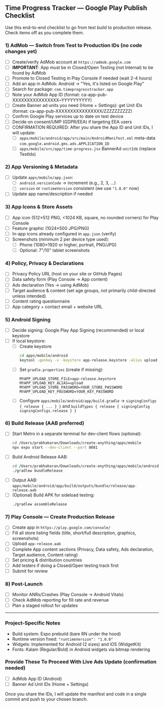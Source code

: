 ## Time Progress Tracker — Google Play Publish Checklist

Use this end-to-end checklist to go from test build to production release. Check items off as you complete them.

### 1) AdMob — Switch from Test to Production IDs (no code changes yet)
- [ ] Create/verify AdMob account at `https://admob.google.com`
- [ ] **IMPORTANT**: App must be in Closed/Open Testing (not Internal) to be found by AdMob
- [ ] Promote to Closed Testing in Play Console if needed (wait 2-4 hours)
- [ ] Add an app in AdMob: Android → "Yes, it's listed on Google Play"
- [ ] Search for package: `com.timeprogresstracker.app`
- [ ] Note your AdMob App ID (format: ca-app-pub-XXXXXXXXXXXXXXXX~YYYYYYYYYY)
- [ ] Create Banner ad units you need (Home + Settings): get Unit IDs (format: ca-app-pub-XXXXXXXXXXXXXXXX/ZZZZZZZZZZ)
- [ ] Confirm Google Play services up to date on test device
- [ ] Decide on consent/UMP (GDPR/EEA) if targeting EEA users
- [ ] CONFIRMATION REQUIRED: After you share the App ID and Unit IDs, I will update:
  - [ ] `apps/mobile/android/app/src/main/AndroidManifest.xml` meta-data `com.google.android.gms.ads.APPLICATION_ID`
  - [ ] `apps/mobile/src/app/time-progress.jsx` BannerAd `unitId`s (replace TestIds)

### 2) App Versioning & Metadata
- [ ] Update `apps/mobile/app.json`:
  - [ ] `android.versionCode` → increment (e.g., 2, 3, ...)
  - [ ] `version` or `runtimeVersion` consistent (we use `"1.0.0"` now)
- [ ] Update app name/description if needed

### 3) App Icons & Store Assets
- [ ] App icon (512×512 PNG, <1024 KB, square, no rounded corners) for Play Console
- [ ] Feature graphic (1024×500 JPG/PNG)
- [ ] In-app icons already configured in `app.json` (verify)
- [ ] Screenshots (minimum 2 per device type used):
  - [ ] Phone (1080×1920 or higher, portrait, PNG/JPG)
  - [ ] Optional: 7"/10" tablet screenshots

### 4) Policy, Privacy & Declarations
- [ ] Privacy Policy URL (host on your site or GitHub Pages)
- [ ] Data safety form (Play Console → App content)
- [ ] Ads declaration (Yes → using AdMob)
- [ ] Target audience & content (set age groups, not primarily child-directed unless intended)
- [ ] Content rating questionnaire
- [ ] App category + contact email + website URL

### 5) Android Signing
- [ ] Decide signing: Google Play App Signing (recommended) or local keystore
- [ ] If local keystore:
  - [ ] Create keystore
    ```bash
    cd apps/mobile/android
    keytool -genkey -v -keystore app-release.keystore -alias upload -keyalg RSA -keysize 2048 -validity 10000
    ```
  - [ ] Set `gradle.properties` (create if missing):
    ```properties
    MYAPP_UPLOAD_STORE_FILE=app-release.keystore
    MYAPP_UPLOAD_KEY_ALIAS=upload
    MYAPP_UPLOAD_STORE_PASSWORD=YOUR_STORE_PASSWORD
    MYAPP_UPLOAD_KEY_PASSWORD=YOUR_KEY_PASSWORD
    ```
  - [ ] Configure `apps/mobile/android/app/build.gradle` → `signingConfigs { release { ... } }` and `buildTypes { release { signingConfig signingConfigs.release } }`

### 6) Build Release (AAB preferred)
- [ ] Start Metro in a separate terminal for dev-client flows (optional):
  ```bash
  cd /Users/prabhakaran/Downloads/create-anything/apps/mobile
  npx expo start --dev-client --port 8081
  ```
- [ ] Build Android Release AAB:
  ```bash
  cd /Users/prabhakaran/Downloads/create-anything/apps/mobile/android
  ./gradlew bundleRelease
  ```
- [ ] Output AAB: `apps/mobile/android/app/build/outputs/bundle/release/app-release.aab`
- [ ] (Optional) Build APK for sideload testing:
  ```bash
  ./gradlew assembleRelease
  ```

### 7) Play Console — Create Production Release
- [ ] Create app in `https://play.google.com/console/`
- [ ] Fill all store listing fields (title, short/full description, graphics, screenshots)
- [ ] Upload `app-release.aab`
- [ ] Complete App content sections (Privacy, Data safety, Ads declaration, Target audience, Content rating)
- [ ] Set pricing & distribution countries
- [ ] Add testers if doing a Closed/Open testing track first
- [ ] Submit for review

### 8) Post-Launch
- [ ] Monitor ANRs/Crashes (Play Console → Android Vitals)
- [ ] Check AdMob reporting for fill rate and revenue
- [ ] Plan a staged rollout for updates

---

### Project-Specific Notes
- Build system: Expo prebuild (bare RN under the hood)
- Runtime version fixed: `"runtimeVersion": "1.0.0"`
- Widgets: Implemented for Android (2 sizes) and iOS (WidgetKit)
- Fonts: Kalam (Regular/Bold) in Android widgets via bitmap rendering

### Provide These To Proceed With Live Ads Update (confirmation needed)
- [ ] AdMob App ID (Android)
- [ ] Banner Ad Unit IDs (Home + Settings)

Once you share the IDs, I will update the manifest and code in a single commit and push to your chosen branch.


